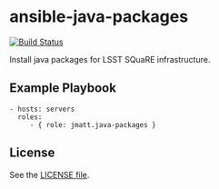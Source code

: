 ansible-java-packages
=====================

[![Build Status](https://travis-ci.org/jmatt/ansible-java-packages.svg?branch=master)](https://travis-ci.org/jmatt/ansible-java-packages)

Install java packages for LSST SQuaRE infrastructure.

Example Playbook
----------------

    - hosts: servers
      roles:
         - { role: jmatt.java-packages }

License
-------

See the [LICENSE file](/LICENSE).
